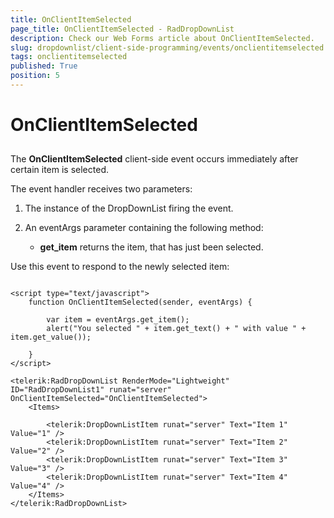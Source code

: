 ```yaml
---
title: OnClientItemSelected
page_title: OnClientItemSelected - RadDropDownList
description: Check our Web Forms article about OnClientItemSelected.
slug: dropdownlist/client-side-programming/events/onclientitemselected
tags: onclientitemselected
published: True
position: 5
---
```


# OnClientItemSelected



## 

The **OnClientItemSelected** client-side event occurs immediately after certain item is selected.

The event handler receives two parameters:

1. The instance of the DropDownList firing the event.

2. An eventArgs parameter containing the following method:

	* **get_item** returns the item, that has just been selected.

Use this event to respond to the newly selected item:

````ASPNET
	
<script type="text/javascript">
    function OnClientItemSelected(sender, eventArgs) {

        var item = eventArgs.get_item();
        alert("You selected " + item.get_text() + " with value " + item.get_value());

    }
</script>

<telerik:RadDropDownList RenderMode="Lightweight" ID="RadDropDownList1" runat="server" OnClientItemSelected="OnClientItemSelected">
    <Items>

        <telerik:DropDownListItem runat="server" Text="Item 1" Value="1" />
        <telerik:DropDownListItem runat="server" Text="Item 2" Value="2" />
        <telerik:DropDownListItem runat="server" Text="Item 3" Value="3" />
        <telerik:DropDownListItem runat="server" Text="Item 4" Value="4" />
    </Items>
</telerik:RadDropDownList>
	
````


